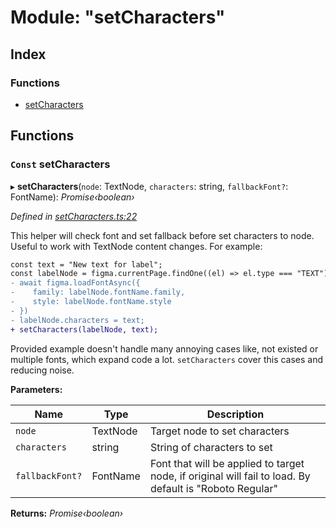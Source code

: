 
# Module: "setCharacters"

## Index

### Functions

* [setCharacters](_setcharacters_.md#const-setcharacters)

## Functions

### `Const` setCharacters

▸ **setCharacters**(`node`: TextNode, `characters`: string, `fallbackFont?`: FontName): *Promise‹boolean›*

*Defined in [setCharacters.ts:22](https://github.com/figma-plugin-helper-functions/figma-plugin-helpers/blob/a7845f4/src/helpers/setCharacters.ts#L22)*

This helper will check font and set fallback before set characters to node. Useful to work with TextNode content changes.
For example:
```diff
const text = "New text for label";
const labelNode = figma.currentPage.findOne((el) => el.type === "TEXT");
- await figma.loadFontAsync({
-    family: labelNode.fontName.family,
-    style: labelNode.fontName.style
- })
- labelNode.characters = text;
+ setCharacters(labelNode, text);
```

Provided example doesn't handle many annoying cases like, not existed or multiple fonts, which expand code a lot. `setCharacters` cover this cases and reducing noise.

**Parameters:**

Name | Type | Description |
------ | ------ | ------ |
`node` | TextNode | Target node to set characters |
`characters` | string | String of characters to set |
`fallbackFont?` | FontName | Font that will be applied to target node, if original will fail to load. By default is "Roboto Regular"  |

**Returns:** *Promise‹boolean›*
